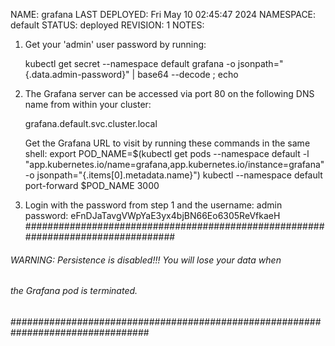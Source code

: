 NAME: grafana
LAST DEPLOYED: Fri May 10 02:45:47 2024
NAMESPACE: default
STATUS: deployed
REVISION: 1
NOTES:
1. Get your 'admin' user password by running:

   kubectl get secret --namespace default grafana -o jsonpath="{.data.admin-password}" | base64 --decode ; echo


2. The Grafana server can be accessed via port 80 on the following DNS name from within your cluster:

   grafana.default.svc.cluster.local

   Get the Grafana URL to visit by running these commands in the same shell:
     export POD_NAME=$(kubectl get pods --namespace default -l "app.kubernetes.io/name=grafana,app.kubernetes.io/instance=grafana" -o jsonpath="{.items[0].metadata.name}")
     kubectl --namespace default port-forward $POD_NAME 3000

3. Login with the password from step 1 and the username: admin 
password: eFnDJaTavgVWpYaE3yx4bjBN66Eo6305ReVfkaeH
#################################################################################
######   WARNING: Persistence is disabled!!! You will lose your data when   #####
######            the Grafana pod is terminated.                            #####
#################################################################################